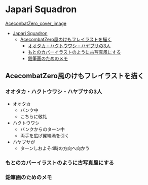 # Japari Squadron

[AceconbatZero_cover_image](/創作メモ/Other_Artworks/images/AceCombatZero_cover.jpg)

- [Japari Squadron](#japari-squadron)
  - [AcecombatZero風のけもフレイラストを描く](#acecombatzero風のけもフレイラストを描く)
    - [オオタカ・ハクトウワシ・ハヤブサの3人](#オオタカハクトウワシハヤブサの3人)
    - [もとのカバーイラストのように古写真風にする](#もとのカバーイラストのように古写真風にする)
    - [鉛筆画のためのメモ](#鉛筆画のためのメモ)

## AcecombatZero風のけもフレイラストを描く

### オオタカ・ハクトウワシ・ハヤブサの3人

- オオタカ
  - バンク中
  - こちらに敬礼
- ハクトウワシ
  - バンクからのターン中
  - 両手を広げ翼端渦を引く
- ハヤブサが
  - ターンしおよそ4時の方向へ向かう

### もとのカバーイラストのように古写真風にする

### 鉛筆画のためのメモ
